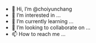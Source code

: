 - 👋 Hi, I’m @choiyunchang
- 👀 I’m interested in ...
- 🌱 I’m currently learning ...
- 💞️ I’m looking to collaborate on ...
- 📫 How to reach me ...

<!---
choiyunchang/choiyunchang is a ✨ special ✨ repository because its `README.md` (this file) appears on your GitHub profile.
You can click the Preview link to take a look at your changes.
--->
